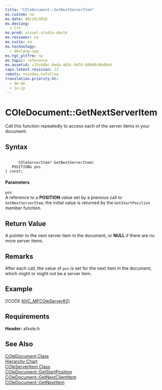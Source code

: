 ```yaml
---
title: "COleDocument::GetNextServerItem"
ms.custom: na
ms.date: 09/19/2016
ms.devlang: 
  - C++
ms.prod: visual-studio-dev14
ms.reviewer: na
ms.suite: na
ms.technology: 
  - devlang-cpp
ms.tgt_pltfrm: na
ms.topic: reference
ms.assetid: c33c44bc-8eda-4d3c-9d76-b88d0c96d0a9
caps.latest.revision: 13
robots: noindex,nofollow
translation.priority.ht: 
  - de-de
  - ja-jp
---
```

# COleDocument::GetNextServerItem
Call this function repeatedly to access each of the server items in your document.  
  
## Syntax  
  
```  
  
      COleServerItem* GetNextServerItem(  
   POSITION& pos   
) const;  
```  
  
#### Parameters  
 `pos`  
 A reference to a **POSITION** value set by a previous call to `GetNextServerItem`; the initial value is returned by the `GetStartPosition` member function.  
  
## Return Value  
 A pointer to the next server item in the document, or **NULL** if there are no more server items.  
  
## Remarks  
 After each call, the value of `pos` is set for the next item in the document, which might or might not be a server item.  
  
## Example  
 [!CODE [NVC_MFCOleServer#2](../CodeSnippet/VS_Snippets_Cpp/NVC_MFCOleServer#2)]  
  
## Requirements  
 **Header:** afxole.h  
  
## See Also  
 [COleDocument Class](../vs140/COleDocument-Class.md)   
 [Hierarchy Chart](../vs140/Hierarchy-Chart.md)   
 [COleServerItem Class](../vs140/COleServerItem-Class.md)   
 [COleDocument::GetStartPosition](../vs140/COleDocument--GetStartPosition.md)   
 [COleDocument::GetNextClientItem](../vs140/COleDocument--GetNextClientItem.md)   
 [COleDocument::GetNextItem](../vs140/COleDocument--GetNextItem.md)